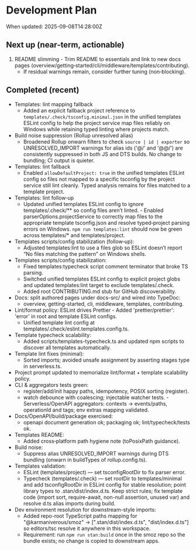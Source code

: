 # Development Plan

When updated: 2025-09-08T14:28:00Z

## Next up (near‑term, actionable)
1. README slimming - Trim README to essentials and link to new docs pages (overview/getting‑started/cli/middleware/templates/contributing).
   - If residual warnings remain, consider further tuning (non‑blocking).

## Completed (recent)
- Templates: lint mapping fallback
  - Added an explicit fallback project reference to
    `templates/.check/tsconfig.minimal.json` in the unified templates ESLint
    config to help the project service map files reliably on Windows while
    retaining typed linting where projects match.
- Build noise suppression (Rollup unresolved alias)
  - Broadened Rollup onwarn filters to check `source | id | exporter` so
    UNRESOLVED_IMPORT warnings for alias ids ('@/' and '@@/') are consistently
    suppressed in both JS and DTS builds. No change to bundling; CI output
    is quieter.
- Templates: lint fallback
  - Enabled `allowDefaultProject: true` in the unified templates ESLint config
    so files not mapped to a specific tsconfig by the project service still    lint cleanly. Typed analysis remains for files matched to a template    project.
- Templates: lint follow‑up
  - Updated unified templates ESLint config to ignore templates/.check/\*\*
    so config files aren’t linted.  - Enabled parserOptions.projectService to correctly map files to the
    appropriate template tsconfig.json and resolve typed‑project parsing
    errors on Windows. `npm run templates:lint` should now be green across
    templates/\* and templates/project.
- Templates scripts/config stabilization (follow‑up):
  - Adjusted templates:lint to use a files glob so ESLint doesn’t report “No files matching the pattern” on Windows shells.
- Templates scripts/config stabilization:
  - Fixed templates:typecheck script comment terminator that broke TS parsing.
  - Switched unified templates ESLint config to explicit project globs and
    updated templates:lint target to exclude templates/.check.
  - Added root CONTRIBUTING.md stub for GitHub discoverability.
- Docs: split authored pages under docs-src/ and wired into TypeDoc:
  - overview, getting-started, cli, middleware, templates, contributing.
- Lint/format policy: ESLint drives Prettier - Added 'prettier/prettier': 'error' in root and template ESLint configs.
  - Unified template lint config at templates/.check/eslint.templates.config.ts.
- Template typecheck scalability:
  - Added scripts/templates-typecheck.ts and updated npm scripts to discover
    all templates automatically.
- Template lint fixes (minimal):
  - Sorted imports; avoided unsafe assignment by asserting stages type in serverless.ts.
- Project prompt updated to memorialize lint/format + template scalability policy.
- CLI & aggregators tests green:
  - register/add/init happy paths, idempotency, POSIX sorting (register).
  - watch debounce with coalescing; injectable watcher tests. - Serverless/OpenAPI aggregators: contexts → events/paths, operationId and
    tags; env extras mapping validated.
- Docs/OpenAPI/build/package exercised:
  - openapi document generation ok; packaging ok; lint/typecheck/tests ok.
- Templates README:
  - Added cross‑platform path hygiene note (toPosixPath guidance).
- Build noise:
  - Suppress alias UNRESOLVED_IMPORT warnings during DTS bundling (onwarn in
    buildTypes of rollup.config.ts).
- Templates validation:
  - ESLint (templates/project) — set tsconfigRootDir to fix parser error.
  - Typecheck (templates/.check) — set rootDir to templates/minimal and add
    tsconfigRootDir in ESLint config for stable resolution; point library
    types to .stan/dist/index.d.ts. Keep strict rules; fix template code
    (import sort, require-await, non-null assertion, unused var) and resolve
    d.ts alias imports during build.
- Dev environment resolution for downstream-style imports:
  - Added repo-root TypeScript paths mapping for "@karmaniverous/smoz" ->
    [".stan/dist/index.d.ts", "dist/index.d.ts"] so editors/tsc resolve it
    anywhere in this workspace.
  - Requirement: run `npm run stan:build` once in the smoz repo so the bundle
    exists; no change is copied to downstream apps.
